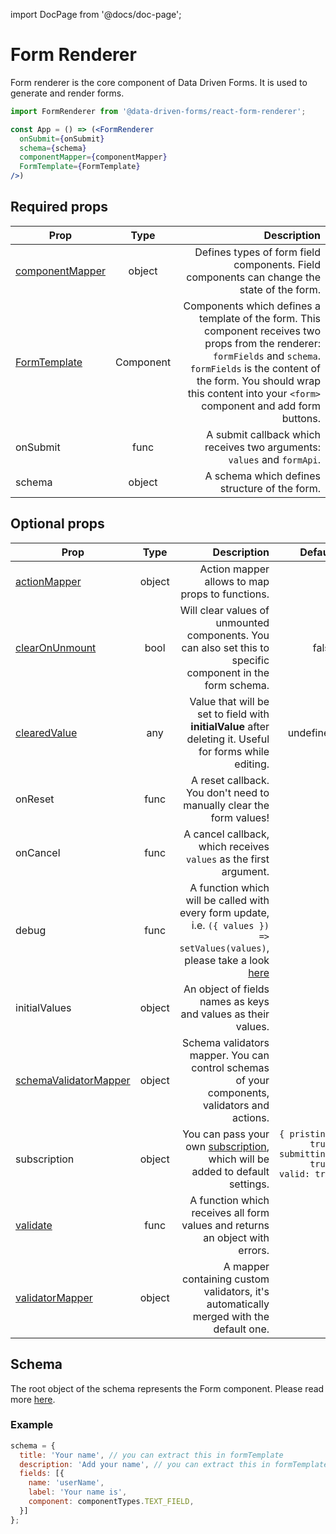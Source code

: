 import DocPage from '@docs/doc-page';

<DocPage>

# Form Renderer

Form renderer is the core component of Data Driven Forms. It is used to generate and render forms.

```jsx
import FormRenderer from '@data-driven-forms/react-form-renderer';

const App = () => (<FormRenderer
  onSubmit={onSubmit}
  schema={schema}
  componentMapper={componentMapper}
  FormTemplate={FormTemplate}
/>)
```

## Required props

|Prop|Type|Description|
|----|:--:|----------:|
|[componentMapper](/mappers/custom-mapper)|object|Defines types of form field components. Field components can change the state of the form.|
|[FormTemplate](/components/form-template)|Component|Components which defines a template of the form. This component receives two props from the renderer: `formFields` and `schema`. `formFields` is the content of the form. You should wrap this content into your `<form>` component and add form buttons.|
|onSubmit|func|A submit callback which receives two arguments: `values` and `formApi`.|
|schema|object|A schema which defines structure of the form.|

## Optional props

|Prop|Type|Description|Default|
|----|:--:|----------:|------:|
|[actionMapper](/mappers/action-mapper)|object|Action mapper allows to map props to functions.||
|[clearOnUnmount](/schema/clear-on-unmount)|bool|Will clear values of unmounted components. You can also set this to specific component in the form schema.|false|
|[clearedValue](/schema/cleared-value)|any|Value that will be set to field with **initialValue** after deleting it. Useful for forms while editing.|undefined|
|onReset|func|A reset callback. You don't need to manually clear the form values!||
|onCancel|func|A cancel callback, which receives `values` as the first argument.||
|debug|func|A function which will be called with every form update, i.e. `({ values }) => setValues(values)`, please take a look [here](https://final-form.org/docs/react-final-form/types/FormProps#debug)||
|initialValues|object|An object of fields names as keys and values as their values.||
|[schemaValidatorMapper](/mappers/schema-validator-mapper)|object|Schema validators mapper. You can control schemas of your components, validators and actions.||
|subscription|object|You can pass your own [subscription](https://final-form.org/docs/react-final-form/types/FormProps#subscription), which will be added to default settings.|`{ pristine: true, submitting: true, valid: true }`|
|[validate](/schema/introduction#validate)|func|A function which receives all form values and returns an object with errors.||
|[validatorMapper](/mappers/validator-mapper)|object|A mapper containing custom validators, it's automatically merged with the default one.||

## Schema

The root object of the schema represents the Form component. Please read more [here](/schema/introduction).

### Example

```javascript
schema = {
  title: 'Your name', // you can extract this in formTemplate
  description: 'Add your name', // you can extract this in formTemplate
  fields: [{
    name: 'userName',
    label: 'Your name is',
    component: componentTypes.TEXT_FIELD,
  }]
};
```

</DocPage>